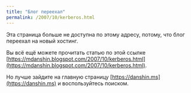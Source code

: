 ```yaml
---
title: "Блог переехал"
permalink: /2007/10/kerberos.html
---
```

Эта страница больше не доступна по этому адресу, потому, что блог переехал на новый хостинг.

Вы всё ещё можете прочитать статью по этой ссылке [https://mdanshin.blogspot.com/2007/10/kerberos.html](https://mdanshin.blogspot.com/2007/10/kerberos.html).

Но лучше зайдите на главную страницу [https://danshin.ms](https://danshin.ms) и воспользуйтесь поиском.